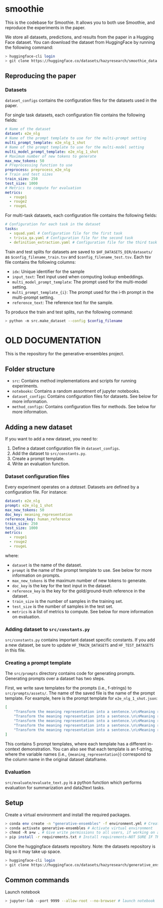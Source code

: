 # smoothie

This is the codebase for Smoothie. It allows you to both use Smoothie, and reproduce the experiments in the paper. 

We store all datasets, predictions, and results from the paper in a Hugging Face dataset. You can download the dataset from HuggingFace by running the following command:

```bash
> huggingface-cli login
> git clone https://huggingface.co/datasets/hazyresearch/smoothie_data
```

## Reproducing the paper

### Datasets
`dataset_configs` contains the configuration files for the datasets used in the paper. 

For single task datasets, each configuration file contains the following fields:

```yaml 
# Name of the dataset
dataset: e2e_nlg
# Name of the prompt template to use for the multi-prompt setting
multi_prompt_template: e2e_nlg_1_shot
# Name of the prompt template to use for the multi-model setting
multi_model_prompt_template: e2e_nlg_1_shot
# Maximum number of new tokens to generate
max_new_tokens: 50
# Preprocessing function to use
preprocess: preprocess_e2e_nlg
# Train and test sizes
train_size: 250
test_size: 1000
# Metrics to compute for evaluation
metrics:
  - rouge1
  - rouge2
  - rougeL
```

For multi-task datasets, each configuration file contains the following fields:

```yaml
# Configuration for each task in the dataset
tasks:
  - squad.yaml # Configuration file for the first task
  - trivia_qa.yaml # Configuration file for the second task
  - definition_extraction.yaml # Configuration file for the third task
```

Train and test splits for datasets are saved to `$HF_DATASETS_DIR/datasets/` as `$config_filename_train.tsv` and `$config_filename_test.tsv`. Each tsv file contains the following columns:
- `idx`: Unique identifier for the sample
- `input_text`: Text input used when computing lookup embeddings.
- `multi_model_prompt_template`: The prompt used for the multi-model setting.
- `multi_prompt_template_{i}`: The prompt used for the i-th prompt in the multi-prompt setting.
- `reference_text`: The reference text for the sample.

To produce the train and test splits, run the following command:

```bash
> python -m src.make_dataset --config $config_filename
```


# OLD DOCUMENTATION

This is the repository for the generative-ensembles project.

## Folder structure

- `src`: Contains method implementations and scripts for running experiments.
- `notebooks`: Contains a random assortment of jupyter notebooks.
- `dataset_configs`: Contains configuration files for datasets. See below for more information.
- `method_configs`: Contains configuration files for methods. See below for more information.

## Adding a new dataset

If you want to add a new dataset, you need to:

1. Define a dataset configuration file in `dataset_configs`.
2. Add the dataset to `src/constants.py`.
3. Create a prompt template.
4. Write an evaluation function.

### Dataset configuration files

Every experiment operates on a *dataset*. Datasets are defined by a configuration file. For instance:

```yaml
dataset: e2e_nlg
prompt: e2e_nlg_1_shot
max_new_tokens: 50
doc_key: meaning_representation
reference_key: human_reference
train_size: 250
test_size: 1000
metrics:
  - rouge1
  - rouge2
  - rougeL
```

where:

- `dataset` is the name of the dataset.
- `prompt` is the name of the prompt template to use. See below for more information on prompts.
- `max_new_tokens` is the maximum number of new tokens to generate.
- `doc_key` is the key for the text input in the dataset. 
- `reference_key` is the key for the gold/ground-truth reference in the dataset.
- `train_size` is the number of samples in the training set.
- `test_size` is the number of samples in the test set.
- `metrics` is a list of metrics to compute. See below for more information on evaluation.

### Adding dataset to `src/constants.py`

`src/constants.py` contains important dataset specific constants. If you add a new dataset, be sure to update `HF_TRAIN_DATASETS` and `HF_TEST_DATASETS` in this file.

### Creating a prompt template

The `src/prompts` directory contains code for generating prompts. Generating prompts over a dataset has two steps. 

First, we write save templates for the prompts (i.e., f-strings) to `src/prompts/assets/`. The name of the saved file is the name of the prompt template. For example, here is the prompt template for `e2e_nlg_1_shot.json`:
```json
[
    "Transform the meaning representation into a sentence.\n\nMeaning representation: name[Alimentum], food[Chinese], priceRange[less than \u00a320], area[riverside], familyFriendly[yes]\nNatural language: Alimentum is a family-friendly Chinese food restaurant in the Riverside area where you can eat for low prices.\n\nMeaning representation: name[Strada], food[Japanese], priceRange[less than \u00a320], customer rating[average], familyFriendly[yes], near[Rainbow Vegetarian Caf\u00e9]\nNatural language: Near the Rainbow Vegetarian Caf\u00e9 is the Strada, which has a price range less then 20 pounds, is family friendly, serves Japanese, and has an average customer rating.\n\nMeaning representation: {meaning_representation}\nNatural language:",
    "Transform the meaning representation into a sentence.\n\nMeaning representation: name[Green Man], food[Italian], priceRange[moderate], area[city centre], familyFriendly[yes], near[All Bar One]\nNatural language: Green Man is a moderately priced Italian restaurant in the city centre, near to All Bar One. It is kid friendly.\n\nMeaning representation: name[The Waterman], food[Indian], priceRange[cheap], customer rating[average], area[riverside], familyFriendly[no]\nNatural language: The Waterman it is an adult Indian food restaurant. Its food price range is cheap, customer rating on average near to riverside area.\n\nMeaning representation: {meaning_representation}\nNatural language:",
    "Transform the meaning representation into a sentence.\n\nMeaning representation: name[The Cambridge Blue], eatType[pub], food[Indian], priceRange[cheap], near[Caf\u00e9 Brazil]\nNatural language: The Cambridge Blue is a cheap pub that offers Indian food. It is located near Caf\u00e9 Brazil.\n\nMeaning representation: name[The Eagle], eatType[coffee shop], food[Indian], priceRange[\u00a320-25], customer rating[high], area[city centre], familyFriendly[yes], near[Burger King]\nNatural language: The Eagle is a coffee shop providing Indian food in the \u00a320-25 price range. It is located in the city centre. It is near Burger King. Its customer rating is high.\n\nMeaning representation: {meaning_representation}\nNatural language:",
    "Transform the meaning representation into a sentence.\n\nMeaning representation: name[The Cambridge Blue], eatType[pub], food[Japanese], priceRange[more than \u00a330], near[Caf\u00e9 Brazil]\nNatural language: The Cambridge Blue Pub serves Japanese food at \u00a330 plus. You can find it near the Caf\u00e9 Brazil.\n\nMeaning representation: name[Fitzbillies], eatType[coffee shop], food[Fast food], priceRange[more than \u00a330], customer rating[high], area[city centre], familyFriendly[no]\nNatural language: In city centre Fitzbillies coffee shop offers a high customer rating. Fast food is offered with a price range of more than \u00a330. We are not children friendly.\n\nMeaning representation: {meaning_representation}\nNatural language:",
    "Transform the meaning representation into a sentence.\n\nMeaning representation: name[Browns Cambridge], priceRange[high], customer rating[3 out of 5]\nNatural language: Browns Cambridge is an expensive venue with a customer rating 3 out of 5\n\nMeaning representation: name[The Wrestlers], food[French], priceRange[less than \u00a320], customer rating[average], familyFriendly[no]\nNatural language: There is a restaurant The Wrestlers they serve French food and price rang is less than \u00a320. Although it isn't a family-friendly restaurant and the customer rating is only average\n\nMeaning representation: {meaning_representation}\nNatural language:"
]
```
This contains 5 prompt templates, where each template has a different in-context demonstration. You can also see that each template is an f-string, where the variable names (i.e., `{meaning_representation}`) correspond to the column name in the original dataset dataframe.


### Evaluation 

`src/evaluate/evaluate_text.py` is a python function which performs evaluation for summarization and data2text tasks. 

## Setup

Create a virtual environment and install the required packages.

```bash
> conda env create -n "generative-ensembles" -f environment.yml # Create virtual environment
> conda activate generative-ensembles # Activate virtual environment
> chmod -R a+w . # Give write permissions to all users, if working on a cluster
> pip install -r requirements.txt # Install requirements–NOT SURE IF THIS WORKS
```

Clone the huggingface datasets repository. Note: the datasets repository is big so it may take up space.

```bash
> huggingface-cli login
> git clone https://huggingface.co/datasets/hazyresearch/generative_ensembles_data
```

## Common commands

Launch notebook

```bash
> jupyter-lab --port 9999 --allow-root --no-browser # launch notebook
```
